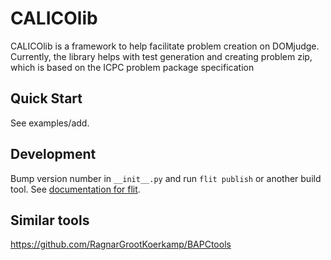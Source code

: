 # CALICOlib
CALICOlib is a framework to help facilitate problem creation on DOMjudge. Currently, the library helps with test generation and creating problem zip, which is based on the ICPC problem package specification

## Quick Start
See examples/add.

## Development
Bump version number in `__init__.py` and run `flit publish` or another build tool. See [documentation for flit](https://flit.pypa.io/en/stable/).

## Similar tools
https://github.com/RagnarGrootKoerkamp/BAPCtools
